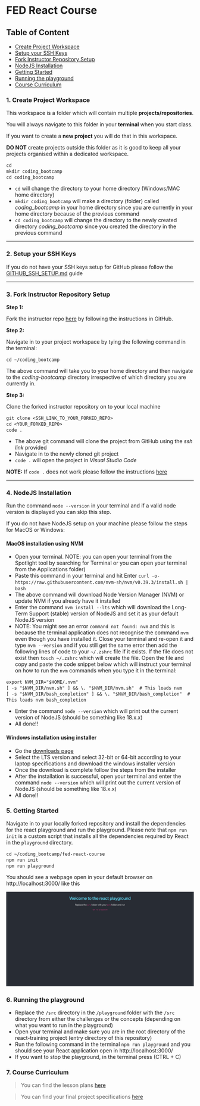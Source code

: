 # FED React Course

## Table of Content

- [Create Project Workspace](#1-create-project-workspace)
- [Setup your SSH Keys](#2-setup-your-ssh-keys)
- [Fork Instructor Repository Setup](#3-fork-instructor-repository-setup)
- [NodeJS Installation](#4-nodejs-installation)
- [Getting Started](#5-getting-started)
- [Running the playground](#6-running-the-playground)
- [Course Curriculum](#7-course-curriculum)

### 1. Create Project Workspace

This workspace is a folder which will contain multiple **projects/repositories**.

You will always navigate to this folder in your **terminal** when you start class.

If you want to create a **new project** you will do that in this workspace.

**DO NOT** create projects outside this folder as it is good to keep all your projects organised within a dedicated workspace.

```
cd
mkdir coding_bootcamp
cd coding_bootcamp
```

- `cd` will change the directory to your home directory (Windows/MAC home directory)
- `mkdir coding_bootcamp` will make a directory (folder) called _coding_bootcamp_ in your home directory since you are currently in your home directory because of the previous command
- `cd coding_bootcamp` will change the directory to the newly created directory _coding_bootcamp_ since you created the directory in the previous command

---

### 2. Setup your SSH Keys

If you do not have your SSH keys setup for GitHub please follow the [GITHUB_SSH_SETUP.md](./docs/GITHUB_SSH_SETUP.md) guide

---

### 3. Fork Instructor Repository Setup

**Step 1:**

Fork the instructor repo [here](https://github.com/Purple-Beard/fed-react-course) by following the instructions in GitHub.

**Step 2:**

Navigate in to your project workspace by tying the following command in the terminal:

```
cd ~/coding_bootcamp
```

The above command will take you to your home directory and then navigate to the _coding-bootcamp_ directory irrespective of which directory you are currently in.

**Step 3:**

Clone the forked instructor repository on to your local machine

```
git clone <SSH_LINK_TO_YOUR_FORKED_REPO>
cd <YOUR_FORKED_REPO>
code .
```

- The above git command will clone the project from GitHub using the _ssh link_ provided
- Navigate in to the newly cloned git project
- `code .` will open the project in _Visual Studio Code_

**NOTE:** If `code .` does not work please follow the instructions [here](https://code.visualstudio.com/docs/setup/mac#_launching-from-the-command-line)

---

### 4. NodeJS Installation

Run the command `node --version` in your terminal and if a valid node version is displayed you can skip this step.

If you do not have NodeJS setup on your machine please follow the steps for MacOS or Windows:

#### MacOS installation using NVM

- Open your terminal. NOTE: you can open your terminal from the Spotlight tool by searching for Terminal or you can open your terminal from the Applications folder)
- Paste this command in your terminal and hit Enter `curl -o- https://raw.githubusercontent.com/nvm-sh/nvm/v0.39.3/install.sh | bash`
- The above command will download Node Version Manager (NVM) or update NVM if you already have it installed
- Enter the command `nvm install --lts` which will download the Long-Term Support (stable) version of NodeJS and set it as your default NodeJS version
- NOTE: You might see an error `command not found: nvm` and this is because the terminal application does not recognise the command `nvm` even though you have installed it. Close your terminal and re-open it and type `nvm --version` and if you still get the same error then add the following lines of code to your `~/.zshrc` file if it exists. If the file does not exist then `touch ~/.zshrc` which will create the file. Open the file and copy and paste the code snippet below which will instruct your terminal on how to run the `nvm` commands when you type it in the terminal:

```
export NVM_DIR="$HOME/.nvm"
[ -s "$NVM_DIR/nvm.sh" ] && \. "$NVM_DIR/nvm.sh"  # This loads nvm
[ -s "$NVM_DIR/bash_completion" ] && \. "$NVM_DIR/bash_completion"  # This loads nvm bash_completion
```

- Enter the command `node --version` which will print out the current version of NodeJS (should be something like 18.x.x)
- All done!!

#### Windows installation using installer

- Go the [downloads page](https://nodejs.org/en/download/)
- Select the LTS version and select 32-bit or 64-bit according to your laptop specifications and download the windows installer version
- Once the download is complete follow the steps from the installer
- After the installation is successful, open your terminal and enter the command `node --version` which will print out the current version of NodeJS (should be something like 18.x.x)
- All done!!

### 5. Getting Started

Navigate in to your locally forked repository and install the dependencies for the react playground and run the playground. Please note that `npm run init` is a custom script that installs all the dependencies required by React in the `playground` directory.

```
cd ~/coding_bootcamp/fed-react-course
npm run init
npm run playground
```

You should see a webpage open in your default browser on http://localhost:3000/ like this

![playground](./assets/react-playground.png)

### 6. Running the playground

- Replace the `/src` directory in the `/playground` folder with the `/src` directory from either the challenges or the concepts (depending on what you want to run in the playground)
- Open your terminal and make sure you are in the root directory of the react-training project (entry directory of this repository)
- Run the following command in the terminal `npm run playground` and you should see your React application open in http://localhost:3000/
- If you want to stop the playground, in the terminal press (CTRL + C)

### 7. Course Curriculum

> You can find the lesson plans [here](./docs/LESSON_PLANS.md)

> You can find your final project specifications [here](./docs/PROJECT_SPECIFICATIONS.md)
